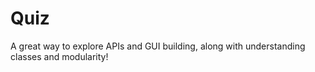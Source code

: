 # Quiz
A great way to explore APIs and GUI building, along with understanding classes and modularity!
